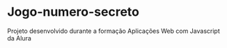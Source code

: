 # Jogo-numero-secreto
Projeto desenvolvido durante a formação Aplicações Web com Javascript da Alura
